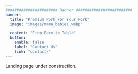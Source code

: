 ```yaml
---
####################### Banner #########################
banner:
  title: "Premium Pork For Your Fork"
  image: "images/mama_babies.webp"

  content: "From Farm to Table"
  button:
    enable: false
    label: "Contact Us"
    link: "contact/"
---
```


Landing page under construction.
